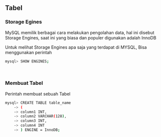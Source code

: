 ## Tabel

### Storage Egines

MySQL memilik berbagai cara melakukan pengolahan data, hal ini disebut Storage Engines, saat ini yang biasa dan populer digunakan adalah InnoDB

Untuk melihat Storage Engines apa saja yang terdapat di MYSQL, Bisa menggunakan perintah

```bash
mysql> SHOW ENGINES;
```

<br>

### Membuat Tabel

Perintah membuat sebuah Tabel

```bash
mysql> CREATE TABLE table_name
    -> (
    -> column1 INT,
    -> column2 VARCHAR(128),
    -> column3 INT,
    -> column4 INT
    -> ) ENGINE = InnoDB;
```

<br>
